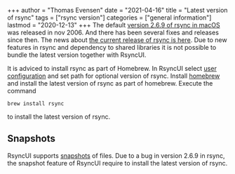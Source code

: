 +++
author = "Thomas Evensen"
date = "2021-04-16"
title =  "Latest version of rsync"
tags = ["rsync version"]
categories = ["general information"]
lastmod = "2020-12-13"
+++
The default [version 2.6.9 of rsync in macOS](https://download.samba.org/pub/rsync/NEWS#2.6.9) was released in nov 2006. And  there has been several fixes and releases since then. The news about [the current release of rsync is here](https://download.samba.org/pub/rsync/NEWS). Due to new features in rsync and dependency to shared libraries it is not possible to bundle the latest version together with RsyncUI.

It is adviced to install rsync as part of Homebrew. In RsyncUI select [user configuration](/post/normalsettings/) and set path for optional version of rsync. Install [homebrew](https://brew.sh/) and install the latest version of rsync as part of homebrew. Execute the command

`brew install rsync`

to install the latest version of rsync.

## Snapshots

RsyncUI supports [snapshots](/post/snapshots/) of files. Due to a bug in version 2.6.9 in rsync, the snapshot feature of RsyncUI require to install the latest version of rsync.
